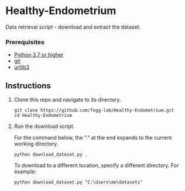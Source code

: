 # Healthy-Endometrium

Data retrieval script - download and extract the dataset.

### Prerequisites
- [Python 3.7 or higher](https://www.python.org/downloads/)
- [git](https://git-scm.com/)
- [urllib3](https://pypi.org/project/urllib3/)

## Instructions

1. Clone this repo and navigate to its directory.
    ```
    git clone https://github.com/fogg-lab/Healthy-Endometrium.git
    cd Healthy-Endometrium
    ```

2. Run the download script.

    For the command below, the "." at the end expands to the current working directory.
    ```
    python download_dataset.py .
    ```

    To download to a different location, specify a different directory. For example:
    ```
    python download_dataset.py "C:\Users\me\datasets"
    ```

